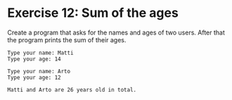 # Exercise 12: Sum of the ages

Create a program that asks for the names and ages of two users. After that the program prints the sum of their ages.

```
Type your name: Matti
Type your age: 14

Type your name: Arto
Type your age: 12

Matti and Arto are 26 years old in total.
```
